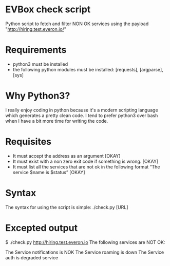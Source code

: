 # EVBox check script

Python script to fetch and filter NON OK services using the payload "http://hiring.test.everon.io/"

# Requirements

- python3 must be installed
- the following python modules must be installed: [requests], [argparse], [sys]

# Why Python3?
I really enjoy coding in python because it's a modern scripting language which generates a pretty clean code. I tend to prefer python3 over bash when I have a bit more time for writing the code.

# Requisites

- It must accept the address as an argument [OKAY]
- It must exist with a non zero exit code if something is wrong. [OKAY]
- It must list all the services that are not ok in the following format “The service $name is $status” [OKAY]

# Syntax

The syntax for using the script is simple: 
./check.py [URL]

# Excepted output

$ ./check.py http://hiring.test.everon.io
The following services are NOT OK:

The Service notifications is NOK
The Service roaming is down
The Service auth is degraded service
